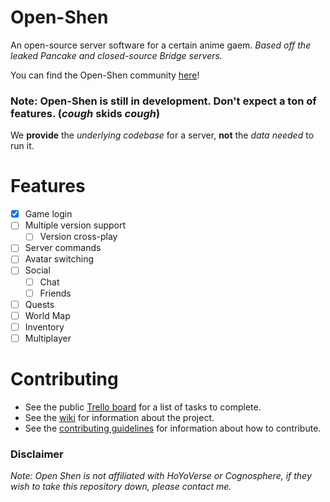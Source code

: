 # Open-Shen
An open-source server software for a certain anime gaem.
*Based off the leaked Pancake and closed-source Bridge servers.*

You can find the Open-Shen community [here](https://discord.gg/sJ7VatCYvZ)!

### Note: Open-Shen is still in development. Don't expect a ton of features. (_cough_ skids _cough_)
We **provide** the _underlying codebase_ for a server, **not** the _data needed_ to run it.

# Features
- [x] Game login
- [ ] Multiple version support
    - [ ] Version cross-play
- [ ] Server commands
- [ ] Avatar switching
- [ ] Social
    - [ ] Chat
    - [ ] Friends
- [ ] Quests
- [ ] World Map
- [ ] Inventory
- [ ] Multiplayer

# Contributing
- See the public [Trello board](https://trello.com/b/2RO9vnK0/open-shen) for a list of tasks to complete.
- See the [wiki](https://github.com/KingRainbow44/Open-Shen/wiki) for information about the project.
- See the [contributing guidelines](https://KingRainbow44/Open-Shen/blob/stable/CONTRIBUTING.md) for information about
  how to contribute.

### Disclaimer
*Note: Open Shen is not affiliated with HoYoVerse or Cognosphere, if they wish to take this repository down, please contact me.*